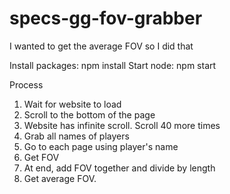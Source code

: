 # specs-gg-fov-grabber
I wanted to get the average FOV so I did that

Install packages: npm install
Start node: npm start

Process

1) Wait for website to load
2) Scroll to the bottom of the page
3) Website has infinite scroll. Scroll 40 more times
4) Grab all names of players
5) Go to each page using player's name
6) Get FOV
7) At end, add FOV together and divide by length
8) Get average FOV. 
